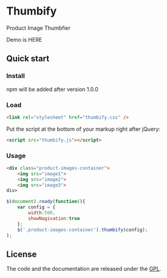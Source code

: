 # Thumbify

Product Image Thumbfier

Demo is HERE


## Quick start

### Install

npm will be added after version 1.0.0

### Load

```html
<link rel="stylesheet" href="thumbify.css" />
```

Put the script at the bottom of your markup right after jQuery:

```html
<script src="thumbify.js"></script>
```

### Usage

```html
<div class="product-images-container">
    <img src="image1">
    <img src="image2">
    <img src="image3">
div>
```

```js
$(document).ready(function(){
    var config = {
        width:500,
        showNagivation:true
    };
    $('.product-images-container').thumbify(config);
);
```

## License

The code and the documentation are released under the [GPL](LICENSE).